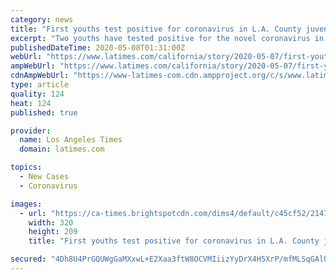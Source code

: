 ```yaml
---
category: news
title: "First youths test positive for coronavirus in L.A. County juvenile halls"
excerpt: "Two youths have tested positive for the novel coronavirus in L.A. County's juvenile halls. The teens were only recently booked and were kept away from the general population, officials say."
publishedDateTime: 2020-05-08T01:31:00Z
webUrl: "https://www.latimes.com/california/story/2020-05-07/first-youths-test-positive-for-coronavirus-in-l-a-county-juvenile-halls"
ampWebUrl: "https://www.latimes.com/california/story/2020-05-07/first-youths-test-positive-for-coronavirus-in-l-a-county-juvenile-halls?_amp=true"
cdnAmpWebUrl: "https://www-latimes-com.cdn.ampproject.org/c/s/www.latimes.com/california/story/2020-05-07/first-youths-test-positive-for-coronavirus-in-l-a-county-juvenile-halls?_amp=true"
type: article
quality: 124
heat: 124
published: true

provider:
  name: Los Angeles Times
  domain: latimes.com

topics:
  - New Cases
  - Coronavirus

images:
  - url: "https://ca-times.brightspotcdn.com/dims4/default/c45cf52/2147483647/strip/true/crop/368x240+0+5/resize/320x209!/quality/90/?url=https%3A%2F%2Fcalifornia-times-brightspot.s3.amazonaws.com%2F2b%2F1b%2F61601d9806c772eee675fd829a1a%2Fla-me-ln-six-california-prison-guards-injured-001"
    width: 320
    height: 209
    title: "First youths test positive for coronavirus in L.A. County juvenile halls"

secured: "4Dh8U4PrGQUWgGaMXxwL+E2Xaa3ftW8OCVMIiizYyDrX4H5XrP/mfMLSqGAlUBjKT38IdHpzvskj8Y6TIDjm7myqhhYPrHM3GRxlcS9Bx5iE6i1LpqB7mGBcCt6bVqYPIU0HvnyRLuYJ9KwNFUeI6ZUFS1eUB+lzejMp6OMb+2hTGRrvrnx0ZzAQYQXrjwGbCTKfdlx023a+pRSp62x4sJKO989mbJKqB5i1yUNVLmoe2r8TYHQNbcmawHCDcj7051IdwalX8ECIlqtmSyXYOXm4JzMYa2Dep1D8/5lp4JAbfGQwdMsedHwj7Vz6VrO0;smbAITqek2IMPqSw6rRhrg=="
---
```


